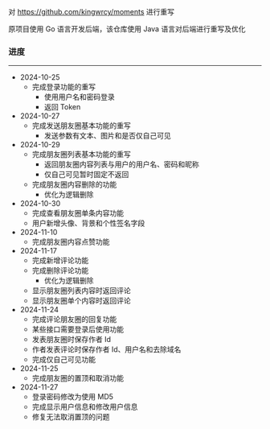 对 https://github.com/kingwrcy/moments 进行重写

原项目使用 Go 语言开发后端，该仓库使用 Java 语言对后端进行重写及优化

### 进度

---

* 2024-10-25
  * 完成登录功能的重写
    * 使用用户名和密码登录
    * 返回 Token
* 2024-10-27
  * 完成发送朋友圈基本功能的重写
    * 发送参数有文本、图片和是否仅自己可见
* 2024-10-29
  * 完成朋友圈列表基本功能的重写
    * 返回朋友圈内容列表与用户的用户名、密码和昵称
    * 仅自己可见暂时固定不返回
  * 完成朋友圈内容删除的功能
    * 优化为逻辑删除
* 2024-10-30
  * 完成查看朋友圈单条内容功能
  * 用户新增头像、背景和个性签名字段
* 2024-11-10
  * 完成朋友圈内容点赞功能
* 2024-11-17
  * 完成新增评论功能
  * 完成删除评论功能
    * 优化为逻辑删除
  * 显示朋友圈列表内容时返回评论
  * 显示朋友圈单个内容时返回评论
* 2024-11-24
  * 完成评论朋友圈的回复功能
  * 某些接口需要登录后使用功能
  * 发表朋友圈时保存作者 Id
  * 作者发表评论时保存作者 Id、用户名和去除域名
  * 完成仅自己可见功能
* 2024-11-25
  * 完成朋友圈的置顶和取消功能
* 2024-11-27
  * 登录密码修改为使用 MD5
  * 完成显示用户信息和修改用户信息
  * 修复无法取消置顶的问题